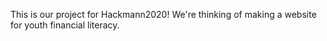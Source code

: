 This is our project for Hackmann2020! We're thinking of making a website for youth financial literacy.


